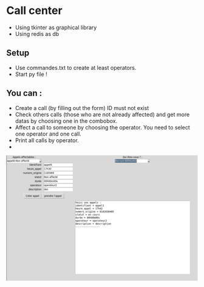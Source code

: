 # Call center

- Using tkinter as graphical library
- Using redis as db

## Setup
- Use commandes.txt to create at least operators.
- Start py file !
## You can :
- Create a call (by filling out the form)  ID must not exist
- Check others calls (those who are not already affected) and get more datas by choosing one in the combobox.
- Affect a call to someone by choosing the operator. You need to select one operator and one call.
- Print all calls by operator.
- 
![alt text](https://github.com/Clement-Devevey/redis/blob/master/call_center_im.png?raw=true)
